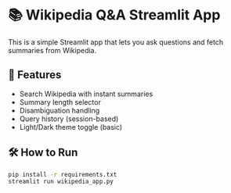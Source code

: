 # 📚 Wikipedia Q&A Streamlit App

This is a simple Streamlit app that lets you ask questions and fetch summaries from Wikipedia.

## 🚀 Features
- Search Wikipedia with instant summaries
- Summary length selector
- Disambiguation handling
- Query history (session-based)
- Light/Dark theme toggle (basic)

## 🛠 How to Run

```bash
pip install -r requirements.txt
streamlit run wikipedia_app.py
